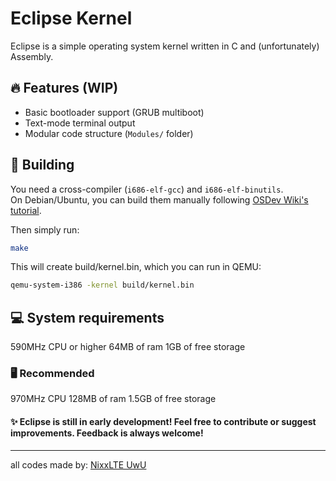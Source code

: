 # Eclipse Kernel

Eclipse is a simple operating system kernel written in C and (unfortunately) Assembly.

## 🔥 Features (WIP)

- Basic bootloader support (GRUB multiboot)
- Text-mode terminal output
- Modular code structure (`Modules/` folder)

## 🏢 Building

You need a cross-compiler (`i686-elf-gcc`) and `i686-elf-binutils`.  
On Debian/Ubuntu, you can build them manually following [OSDev Wiki's tutorial](https://wiki.osdev.org/GCC_Cross-Compiler).

Then simply run:

```sh
make
```
This will create build/kernel.bin, which you can run in QEMU:
```sh
qemu-system-i386 -kernel build/kernel.bin
```

## 💻 System requirements

590MHz CPU or higher
64MB of ram
1GB of free storage

### 🖥️ Recommended

970MHz CPU
128MB of ram
1.5GB of free storage

#### ✨ Eclipse is still in early development! Feel free to contribute or suggest improvements. Feedback is always welcome!
---
all codes made by:
[NixxLTE UwU](https://github.com/bitosxd)